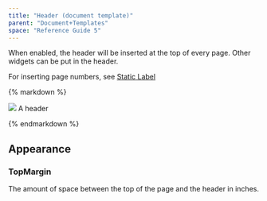 ```yaml
---
title: "Header (document template)"
parent: "Document+Templates"
space: "Reference Guide 5"
---
```



When enabled, the header will be inserted at the top of every page. Other widgets can be put in the header.

For inserting page numbers, see [Static Label](Static+Label+Document+Template)

<div class="alert alert-info">{% markdown %}

![](attachments/819203/918236.png)
A header

{% endmarkdown %}</div>

## Appearance

### TopMargin

The amount of space between the top of the page and the header in inches.

